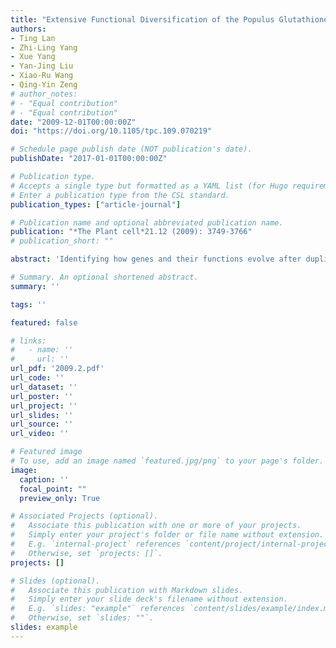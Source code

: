 ```yaml
---
title: "Extensive Functional Diversification of the Populus Glutathione S-transferase Supergene Family"
authors:
- Ting Lan
- Zhi-Ling Yang
- Xue Yang
- Yan-Jing Liu
- Xiao-Ru Wang
- Qing-Yin Zeng
# author_notes:
# - "Equal contribution"
# - "Equal contribution"
date: "2009-12-01T00:00:00Z"
doi: "https://doi.org/10.1105/tpc.109.070219" 

# Schedule page publish date (NOT publication's date).
publishDate: "2017-01-01T00:00:00Z"

# Publication type.
# Accepts a single type but formatted as a YAML list (for Hugo requirements).
# Enter a publication type from the CSL standard.
publication_types: ["article-journal"]

# Publication name and optional abbreviated publication name.
publication: "*The Plant cell*21.12 (2009): 3749-3766"
# publication_short: ""

abstract: 'Identifying how genes and their functions evolve after duplication is central to understanding gene family radiation. In this study, we systematically examined the functional diversification of the glutathione S-transferase (GST) gene family in Populus trichocarpa by integrating phylogeny, expression, substrate specificity, and enzyme kinetic data. GSTs are ubiquitous proteins in plants that play important roles in stress tolerance and detoxification metabolism. Genome annotation identified 81 GST genes in Populus that were divided into eight classes with distinct divergence in their evolutionary rate, gene structure, expression responses to abiotic stressors, and enzymatic properties of encoded proteins. In addition, when all the functional parameters were examined, clear divergence was observed within tandem clusters and between paralogous gene pairs, suggesting that subfunctionalization has taken place among duplicate genes. The two domains of GST proteins appear to have evolved under differential selective pressures. The C-terminal domain seems to have been subject to more relaxed functional constraints or divergent directional selection, which may have allowed rapid changes in substrate specificity, affinity, and activity, while maintaining the primary function of the enzyme. Our findings shed light on mechanisms that facilitate the retention of duplicate genes, which can result in a large gene family with a broad substrate spectrum and a wide range of reactivity toward different substrates.'

# Summary. An optional shortened abstract.
summary: ''

tags: ''

featured: false

# links:
#   - name: ''
#     url: ''
url_pdf: '2009.2.pdf'
url_code: ''
url_dataset: ''
url_poster: ''
url_project: ''
url_slides: ''
url_source: ''
url_video: ''

# Featured image
# To use, add an image named `featured.jpg/png` to your page's folder. 
image:
  caption: ''
  focal_point: ""
  preview_only: True

# Associated Projects (optional).
#   Associate this publication with one or more of your projects.
#   Simply enter your project's folder or file name without extension.
#   E.g. `internal-project` references `content/project/internal-project/index.md`.
#   Otherwise, set `projects: []`.
projects: []

# Slides (optional).
#   Associate this publication with Markdown slides.
#   Simply enter your slide deck's filename without extension.
#   E.g. `slides: "example"` references `content/slides/example/index.md`.
#   Otherwise, set `slides: ""`.
slides: example
---
```



